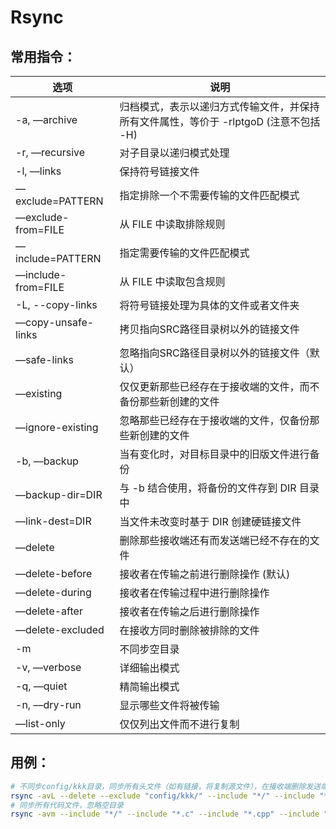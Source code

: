 # Rsync
## 常用指令：
选项 |说明
-|-
-a, ––archive | 归档模式，表示以递归方式传输文件，并保持所有文件属性，等价于 -rlptgoD (注意不包括 -H)
-r, ––recursive | 对子目录以递归模式处理
-l, ––links	| 保持符号链接文件
––exclude=PATTERN | 指定排除一个不需要传输的文件匹配模式
––exclude-from=FILE | 从 FILE 中读取排除规则
––include=PATTERN | 指定需要传输的文件匹配模式
––include-from=FILE | 从 FILE 中读取包含规则
-L, --copy-links | 将符号链接处理为具体的文件或者文件夹
––copy-unsafe-links | 拷贝指向SRC路径目录树以外的链接文件
––safe-links | 忽略指向SRC路径目录树以外的链接文件（默认）
––existing | 仅仅更新那些已经存在于接收端的文件，而不备份那些新创建的文件
––ignore-existing | 忽略那些已经存在于接收端的文件，仅备份那些新创建的文件
-b, ––backup | 当有变化时，对目标目录中的旧版文件进行备份
––backup-dir=DIR | 与 -b 结合使用，将备份的文件存到 DIR 目录中
––link-dest=DIR | 当文件未改变时基于 DIR 创建硬链接文件
––delete | 删除那些接收端还有而发送端已经不存在的文件
––delete-before | 接收者在传输之前进行删除操作 (默认)
––delete-during | 接收者在传输过程中进行删除操作
––delete-after | 接收者在传输之后进行删除操作
––delete-excluded | 在接收方同时删除被排除的文件
-m | 不同步空目录
-v, ––verbose | 详细输出模式
-q, ––quiet | 精简输出模式
-n, ––dry-run | 显示哪些文件将被传输
––list-only | 仅仅列出文件而不进行复制

## 用例：
```bash
# 不同步config/kkk目录，同步所有头文件（如有链接，将复制源文件），在接收端删除发送端没有的文件。
rsync -avL --delete --exclude "config/kkk/" --include "*/" --include "*.h" --include "*.hpp" --exclude "*" ./ xxx@xxUBT:/home/xxx/workspace/xxx
# 同步所有代码文件，忽略空目录
rsync -avm --include "*/" --include "*.c" --include "*.cpp" --include "*h" --include "*.hpp" --exclude "*" ../w1/gc/src/verif code/
```